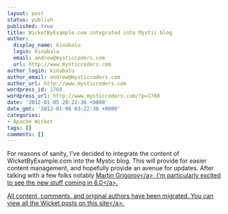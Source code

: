 ```yaml
---
layout: post
status: publish
published: true
title: WicketByExample.com integrated into Mystic blog
author:
  display_name: kinabalu
  login: kinabalu
  email: andrew@mysticcoders.com
  url: http://www.mysticcoders.com
author_login: kinabalu
author_email: andrew@mysticcoders.com
author_url: http://www.mysticcoders.com
wordpress_id: 1768
wordpress_url: http://www.mysticcoders.com/?p=1768
date: '2012-01-05 20:22:36 +0000'
date_gmt: '2012-01-06 03:22:36 +0000'
categories:
- Apache Wicket
tags: []
comments: []
---
```

<p>For reasons of sanity, I've decided to integrate the content of WicketByExample.com into the Mystic blog.  This will provide for easier content management, and hopefully provide an avenue for updates.  After talking with a few folks notably <a href="http:&#47;&#47;de.linkedin.com&#47;in&#47;martingrigorov">Martin Grigorov<&#47;a>, I'm particularly excited to see the new stuff coming in <a href="https:&#47;&#47;cwiki.apache.org&#47;WICKET&#47;wicket-60.html">6.0<&#47;a>.</p>
<p>All content, comments, and original authors have been migrated.  You can <a href="http:&#47;&#47;www.mysticcoders.com&#47;blog&#47;category&#47;wicket&#47;">view all the Wicket posts on this site<&#47;a>.</p>
